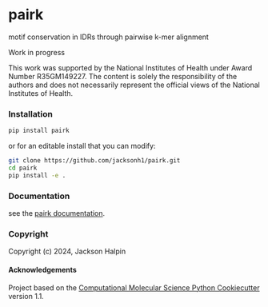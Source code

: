 pairk
==============================
<!-- [//]: # (Badges) -->
<!-- [![GitHub Actions Build Status](https://github.com/REPLACE_WITH_OWNER_ACCOUNT/pairk/workflows/CI/badge.svg)](https://github.com/REPLACE_WITH_OWNER_ACCOUNT/pairk/actions?query=workflow%3ACI) -->
<!-- [![codecov](https://codecov.io/gh/REPLACE_WITH_OWNER_ACCOUNT/pairk/branch/main/graph/badge.svg)](https://codecov.io/gh/REPLACE_WITH_OWNER_ACCOUNT/pairk/branch/main) -->


motif conservation in IDRs through pairwise k-mer alignment

Work in progress

This work was supported by the National Institutes of Health under Award Number R35GM149227. The content is solely the responsibility of the authors and does not necessarily represent the official views of the National Institutes of Health.

### Installation

```bash
pip install pairk
```
or for an editable install that you can modify:
```bash
git clone https://github.com/jacksonh1/pairk.git
cd pairk
pip install -e .
```


### Documentation
see the [pairk documentation](https://pairk.readthedocs.io/en/latest/).


### Copyright
Copyright (c) 2024, Jackson Halpin


#### Acknowledgements
 
Project based on the 
[Computational Molecular Science Python Cookiecutter](https://github.com/molssi/cookiecutter-cms) version 1.1.
